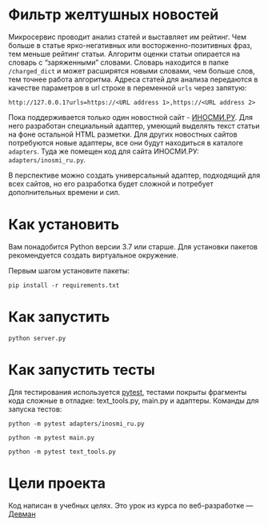 # Фильтр желтушных новостей

Микросервис проводит анализ статей и выставляет им рейтинг.
Чем больше в статье ярко-негативных или восторженно-позитивных фраз, тем меньше рейтинг статьи.
Алгоритм оценки статьи опирается на словарь с “заряженными” словами. Словарь находится в папке `/charged_dict` и может расширятся новыми словами, чем больше слов, тем точнее работа алгоритма.
Адреса статей для анализа передаются в качестве параметров в url строке в переменной `urls` через запятую:
```
http://127.0.0.1?urls=https://<URL address 1>,https://<URL address 2>
```

Пока поддерживается только один новостной сайт - [ИНОСМИ.РУ](https://inosmi.ru/). Для него разработан специальный адаптер, умеющий выделять текст статьи на фоне остальной HTML разметки. Для других новостных сайтов потребуются новые адаптеры, все они будут находиться в каталоге `adapters`. Туда же помещен код для сайта ИНОСМИ.РУ: `adapters/inosmi_ru.py`.

В перспективе можно создать универсальный адаптер, подходящий для всех сайтов, но его разработка будет сложной и потребует дополнительных времени и сил.

# Как установить

Вам понадобится Python версии 3.7 или старше. Для установки пакетов рекомендуется создать виртуальное окружение.

Первым шагом установите пакеты:

```python3
pip install -r requirements.txt
```

# Как запустить

```python3
python server.py
```

# Как запустить тесты

Для тестирования используется [pytest](https://docs.pytest.org/en/latest/), тестами покрыты фрагменты кода сложные в отладке: text_tools.py, main.py и адаптеры. Команды для запуска тестов:

```
python -m pytest adapters/inosmi_ru.py
```
```
python -m pytest main.py
```
```
python -m pytest text_tools.py
```

# Цели проекта

Код написан в учебных целях. Это урок из курса по веб-разработке — [Девман](https://dvmn.org)

